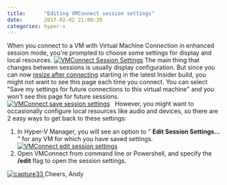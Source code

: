 ```yaml
---
title:      "Editing VMConnect session settings"
date:       2017-02-02 21:00:39
categories: hyper-v
---
```

When you connect to a VM with Virtual Machine Connection in enhanced session mode, you're prompted to choose some settings for display and local resources. [![VMConnect Session Settings](https://msdnshared.blob.core.windows.net/media/2017/02/Capture.png)](https://msdnshared.blob.core.windows.net/media/2017/02/Capture.png) The main thing that changes between sessions is usually display configuration. But since you can now [resize after connecting](https://blogs.technet.microsoft.com/virtualization/2017/01/27/introducing-vmconnect-dynamic-resize/) starting in the latest Insider build, you might not want to see this page each time you connect. You can select "Save my settings for future connections to this virtual machine" and you won't see this page for future sessions.  [![VMConnect save session settings](https://msdnshared.blob.core.windows.net/media/2017/02/Capture77.png)](https://msdnshared.blob.core.windows.net/media/2017/02/Capture77.png)   However, you might want to occasionally configure local resources like audio and devices, so there are 2 easy ways to get back to these settings: 

  1. In Hyper-V Manager, you will see an option to " **Edit Session Settings...** " for any VM for which you have saved settings. [ ](https://msdnshared.blob.core.windows.net/media/2017/02/Capture22.png)[![VMConnect edit session settings](https://msdnshared.blob.core.windows.net/media/2017/02/Capture22.png) ](https://msdnshared.blob.core.windows.net/media/2017/02/Capture22.png)
  2. Open VMConnect from command line or Powershell, and specify the **/edit** flag to open the session settings. 

[![capture33](https://msdnshared.blob.core.windows.net/media/2017/02/Capture33.png) ](https://msdnshared.blob.core.windows.net/media/2017/02/Capture33.png) Cheers, Andy
